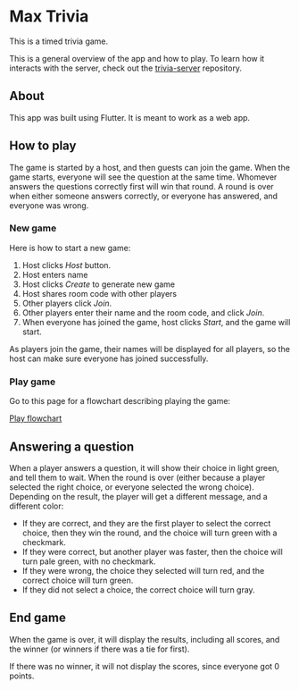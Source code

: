 # Max Trivia

This is a timed trivia game. 

This is a general overview of the app and how to play. To learn how it interacts with the server, check out the [trivia-server](https://github.com/TheOmnimax/trivia-server) repository. 

## About

This app was built using Flutter. It is meant to work as a web app.

## How to play

The game is started by a host, and then guests can join the game. When the game starts, everyone will see the question at the same time. Whomever answers the questions correctly first will win that round. A round is over when either someone answers correctly, or everyone has answered, and everyone was wrong.

### New game

Here is how to start a new game:

1. Host clicks *Host* button.
2. Host enters name
3. Host clicks *Create* to generate new game
4. Host shares room code with other players
5. Other players click *Join*.
6. Other players enter their name and the room code, and click *Join*.
7. When everyone has joined the game, host clicks *Start*, and the game will start.

As players join the game, their names will be displayed for all players, so the host can make sure everyone has joined successfully.

### Play game

Go to this page for a flowchart describing playing the game:

[Play flowchart](https://github.com/TheOmnimax/max-trivia/tree/main/play_flowchart.md)

## Answering a question

When a player answers a question, it will show their choice in light green, and tell them to wait. When the round is over (either because a player selected the right choice, or everyone selected the wrong choice). Depending on the result, the player will get a different message, and a different color:

* If they are correct, and they are the first player to select the correct choice, then they win the round, and the choice will turn green with a checkmark.
* If they were correct, but another player was faster, then the choice will turn pale green, with no checkmark.
* If they were wrong, the choice they selected will turn red, and the correct choice will turn green.
* If they did not select a choice, the correct choice will turn gray.

## End game

When the game is over, it will display the results, including all scores, and the winner (or winners if there was a tie for first).

If there was no winner, it will not display the scores, since everyone got 0 points.
